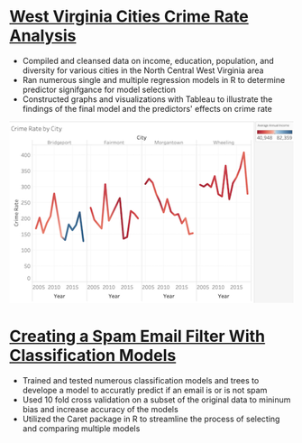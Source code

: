 # [West Virginia Cities Crime Rate Analysis](https://github.com/benjaminslates22/WV-Cities-Crime-Rate-Analysis) 
* Compiled and cleansed data on income, education, population, and diversity for various cities in the North Central West Virginia area
* Ran numerous single and multiple regression models in R to determine predictor signifgance for model selection
* Constructed graphs and visualizations with Tableau to illustrate the findings of the final model and the predictors' effects on crime rate

![](/image/WV%20Crime%20Image.png)


# [Creating a Spam Email Filter With Classification Models](https://github.com/benjaminslates22/Spam_Filter) 
* Trained and tested numerous classification models and trees to develope a model to accuratly predict if an email is or is not spam
* Used 10 fold cross validation on a subset of the original data to mininum bias and increase accuracy of the models
* Utilized the Caret package in R to streamline the process of selecting and comparing multiple models

